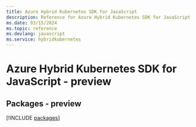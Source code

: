 ```yaml
---
title: Azure Hybrid Kubernetes SDK for JavaScript
description: Reference for Azure Hybrid Kubernetes SDK for JavaScript
ms.date: 03/15/2024
ms.topic: reference
ms.devlang: javascript
ms.service: hybridkubernetes
---
```

# Azure Hybrid Kubernetes SDK for JavaScript - preview
## Packages - preview
[!INCLUDE [packages](hybrid-kubernetes-index.md)]
